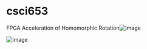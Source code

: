 # csci653
FPGA Acceleration of Homomorphic Rotation![image](https://user-images.githubusercontent.com/74476225/204866795-401ba1c7-e408-45d4-bac0-c86377a865f7.png)


![image](https://user-images.githubusercontent.com/74476225/204866906-ecae71cf-bc79-44c9-9cbb-d34a20538d15.png)


